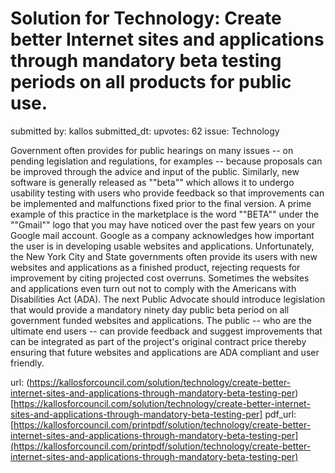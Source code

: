 # Solution for Technology: Create better Internet sites and applications through mandatory beta testing periods on all products for public use. #

submitted by: kallos
submitted_dt: 
upvotes: 62
issue: Technology

Government often provides for public hearings on many issues -- on pending legislation and regulations, for examples -- because proposals can be improved through the advice and input of the public. Similarly, new software is generally released as ""beta"" which allows it to undergo usability testing with users who provide feedback so that improvements can be implemented and malfunctions fixed prior to the final version. A prime example of this practice in the marketplace is the word ""BETA"" under the ""Gmail"" logo that you may have noticed over the past few years on your Google mail account. Google as a company acknowledges how important the user is in developing usable websites and applications. Unfortunately, the New York City and State governments often provide its users with new websites and applications as a finished product, rejecting requests for improvement by citing projected cost overruns. Sometimes the websites and applications even turn out not to comply with the Americans with Disabilities Act (ADA). The next Public Advocate should introduce legislation that would provide a mandatory ninety day public beta period on all government funded websites and applications. The public -- who are the ultimate end users -- can provide feedback and suggest improvements that can be integrated as part of the project's original contract price thereby ensuring that future websites and applications are ADA compliant and user friendly.

url: (https://kallosforcouncil.com/solution/technology/create-better-internet-sites-and-applications-through-mandatory-beta-testing-per)[https://kallosforcouncil.com/solution/technology/create-better-internet-sites-and-applications-through-mandatory-beta-testing-per]
pdf_url: [https://kallosforcouncil.com/printpdf/solution/technology/create-better-internet-sites-and-applications-through-mandatory-beta-testing-per](https://kallosforcouncil.com/printpdf/solution/technology/create-better-internet-sites-and-applications-through-mandatory-beta-testing-per)